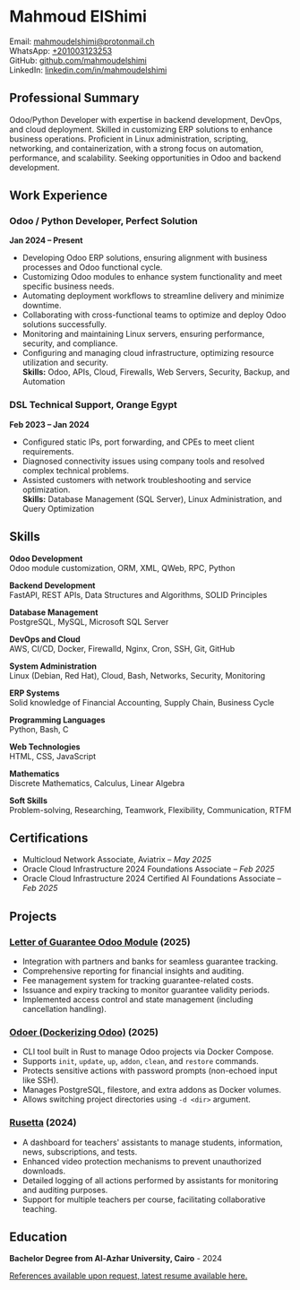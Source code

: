 # Mahmoud ElShimi

Email: [mahmoudelshimi@protonmail.ch](mailto:mahmoudelshimi@protonmail.ch)  
WhatsApp: [+201003123253](https://wa.me/201003123253?text=Hey,%20I%20came%20from%20your%20CV)  
GitHub: [github.com/mahmoudelshimi](https://github.com/mahmoudelshimi)  
LinkedIn: [linkedin.com/in/mahmoudelshimi](https://www.linkedin.com/in/mahmoudelshimi)

## Professional Summary

Odoo/Python Developer with expertise in backend development, DevOps, and cloud deployment. Skilled in customizing ERP solutions to enhance business operations. Proficient in Linux administration, scripting, networking, and containerization, with a strong focus on automation, performance, and scalability. Seeking opportunities in Odoo and backend development.

## Work Experience

### Odoo / Python Developer, Perfect Solution  
**Jan 2024 – Present**
- Developing Odoo ERP solutions, ensuring alignment with business processes and Odoo functional cycle.
- Customizing Odoo modules to enhance system functionality and meet specific business needs.
- Automating deployment workflows to streamline delivery and minimize downtime.
- Collaborating with cross-functional teams to optimize and deploy Odoo solutions successfully.
- Monitoring and maintaining Linux servers, ensuring performance, security, and compliance.
- Configuring and managing cloud infrastructure, optimizing resource utilization and security.  
**Skills:** Odoo, APIs, Cloud, Firewalls, Web Servers, Security, Backup, and Automation

### DSL Technical Support, Orange Egypt  
**Feb 2023 – Jan 2024**
- Configured static IPs, port forwarding, and CPEs to meet client requirements.
- Diagnosed connectivity issues using company tools and resolved complex technical problems.
- Assisted customers with network troubleshooting and service optimization.  
**Skills:** Database Management (SQL Server), Linux Administration, and Query Optimization

## Skills

**Odoo Development**  
Odoo module customization, ORM, XML, QWeb, RPC, Python

**Backend Development**  
FastAPI, REST APIs, Data Structures and Algorithms, SOLID Principles

**Database Management**  
PostgreSQL, MySQL, Microsoft SQL Server

**DevOps and Cloud**  
AWS, CI/CD, Docker, Firewalld, Nginx, Cron, SSH, Git, GitHub

**System Administration**  
Linux (Debian, Red Hat), Cloud, Bash, Networks, Security, Monitoring

**ERP Systems**  
Solid knowledge of Financial Accounting, Supply Chain, Business Cycle

**Programming Languages**  
Python, Bash, C

**Web Technologies**  
HTML, CSS, JavaScript

**Mathematics**  
Discrete Mathematics, Calculus, Linear Algebra

**Soft Skills**  
Problem-solving, Researching, Teamwork, Flexibility, Communication, RTFM

## Certifications

- Multicloud Network Associate, Aviatrix – *May 2025*
- Oracle Cloud Infrastructure 2024 Foundations Associate – *Feb 2025*
- Oracle Cloud Infrastructure 2024 Certified AI Foundations Associate – *Feb 2025*

## Projects

### [Letter of Guarantee Odoo Module](https://github.com/mahmoudElshimi/psi_letter_of_guarantee) (2025)
- Integration with partners and banks for seamless guarantee tracking.
- Comprehensive reporting for financial insights and auditing.
- Fee management system for tracking guarantee-related costs.
- Issuance and expiry tracking to monitor guarantee validity periods.
- Implemented access control and state management (including cancellation handling).

### [Odoer (Dockerizing Odoo)](https://github.com/mahmoudElshimi/odoer) (2025)
- CLI tool built in Rust to manage Odoo projects via Docker Compose.
- Supports `init`, `update`, `up`, `addon`, `clean`, and `restore` commands.
- Protects sensitive actions with password prompts (non-echoed input like SSH).
- Manages PostgreSQL, filestore, and extra addons as Docker volumes.
- Allows switching project directories using `-d <dir>` argument.

### [Rusetta](https://rusetta.openbsd.amsterdam/platform_philosophy) (2024)
- A dashboard for teachers' assistants to manage students, information, news, subscriptions, and tests.
- Enhanced video protection mechanisms to prevent unauthorized downloads.
- Detailed logging of all actions performed by assistants for monitoring and auditing purposes.
- Support for multiple teachers per course, facilitating collaborative teaching.

## Education

**Bachelor Degree from Al-Azhar University, Cairo**  - 2024

[References available upon request, latest resume available here.](https://raw.githubusercontent.com/mahmoudElshimi/resume/main/mahmoud_elshimi_resume.pdf)
